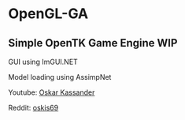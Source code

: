 # OpenGL-GA
Simple OpenTK Game Engine WIP
-----------------------------
GUI using ImGUI.NET

Model loading using AssimpNet

Youtube: [Oskar Kassander](https://www.youtube.com/c/OskarKassander/featured)

Reddit: [oskis69](https://www.reddit.com/user/oskis69)
